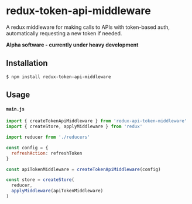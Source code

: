 # redux-token-api-middleware

A redux middleware for making calls to APIs with token-based auth, automatically
requesting a new token if needed.

**Alpha software - currently under heavy development**

## Installation

	$ npm install redux-token-api-middleware
	
## Usage

#### `main.js`

```javascript
import { createTokenApiMiddleware } from 'redux-api-token-middleware'
import { createStore, applyMiddleware } from 'redux'

import reducer from './reducers'

const config = {
  refreshAction: refreshToken
}

const apiTokenMiddleware = createTokenApiMiddleware(config)

const store = createStore(
  reducer,
  applyMiddleware(apiTokenMiddleware)
)

```